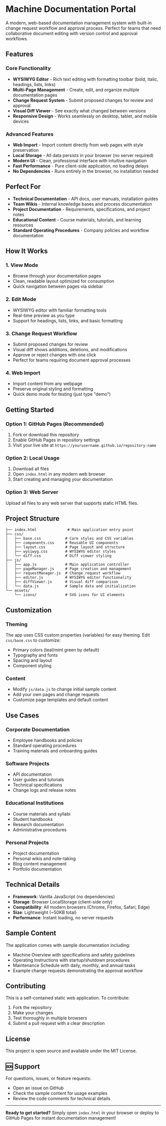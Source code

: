 # Machine Documentation Portal

A modern, web-based documentation management system with built-in change request workflow and approval process. Perfect for teams that need collaborative document editing with version control and approval workflows.

## Features

### Core Functionality
- **WYSIWYG Editor** - Rich text editing with formatting toolbar (bold, italic, headings, lists, links)
- **Multi-Page Management** - Create, edit, and organize multiple documentation pages
- **Change Request System** - Submit proposed changes for review and approval
- **Visual Diff Viewer** - See exactly what changed between versions
- **Responsive Design** - Works seamlessly on desktop, tablet, and mobile devices

### Advanced Features
- **Web Import** - Import content directly from web pages with style preservation
- **Local Storage** - All data persists in your browser (no server required)
- **Modern UI** - Clean, professional interface with intuitive navigation
- **Fast Performance** - Pure client-side application, no loading delays
- **No Dependencies** - Runs entirely in the browser, no installation needed

## Perfect For

- **Technical Documentation** - API docs, user manuals, installation guides
- **Team Wikis** - Internal knowledge bases and process documentation  
- **Project Documentation** - Requirements, specifications, and project notes
- **Educational Content** - Course materials, tutorials, and learning resources
- **Standard Operating Procedures** - Company policies and workflow documentation

## How It Works

### 1. **View Mode**
- Browse through your documentation pages
- Clean, readable layout optimized for consumption
- Quick navigation between pages via sidebar

### 2. **Edit Mode** 
- WYSIWYG editor with familiar formatting tools
- Real-time preview as you type
- Support for headings, lists, links, and basic formatting

### 3. **Change Request Workflow**
- Submit proposed changes for review
- Visual diff shows additions, deletions, and modifications
- Approve or reject changes with one click
- Perfect for teams requiring document approval processes

### 4. **Web Import**
- Import content from any webpage
- Preserve original styling and formatting
- Quick demo mode for testing (just type "demo")

## Getting Started

### Option 1: GitHub Pages (Recommended)
1. Fork or download this repository
2. Enable GitHub Pages in repository settings
3. Visit your live site at `https://yourusername.github.io/repository-name`

### Option 2: Local Usage
1. Download all files
2. Open `index.html` in any modern web browser
3. Start creating and managing your documentation

### Option 3: Web Server
Upload all files to any web server that supports static HTML files.

## Project Structure

```
├── index.html              # Main application entry point
├── css/
│   ├── base.css           # Core styles and CSS variables
│   ├── components.css     # Reusable UI components
│   ├── layout.css         # Page layout and structure
│   ├── wysiwyg.css        # WYSIWYG editor styles
│   └── diff.css           # Diff viewer styling
├── js/
│   ├── app.js             # Main application controller
│   ├── pageManager.js     # Page creation and management
│   ├── requestManager.js  # Change request workflow
│   ├── editor.js          # WYSIWYG editor functionality
│   ├── diffViewer.js      # Visual diff comparison
│   └── data.js            # Sample data and initialization
└── assets/
    └── icons/             # SVG icons for UI elements
```

## Customization

### Theming
The app uses CSS custom properties (variables) for easy theming. Edit `css/base.css` to customize:
- Primary colors (teal/mint green by default)
- Typography and fonts
- Spacing and layout
- Component styling

### Content
- Modify `js/data.js` to change initial sample content
- Add your own pages and change requests
- Customize page templates and default content

## Use Cases

### Corporate Documentation
- Employee handbooks and policies
- Standard operating procedures
- Training materials and onboarding guides

### Software Projects  
- API documentation
- User guides and tutorials
- Technical specifications
- Change logs and release notes

### Educational Institutions
- Course materials and syllabi
- Student handbooks
- Research documentation
- Administrative procedures

### Personal Projects
- Project documentation
- Personal wikis and note-taking
- Blog content management
- Portfolio documentation

## Technical Details

- **Framework**: Vanilla JavaScript (no dependencies)
- **Storage**: Browser LocalStorage (client-side only)
- **Compatibility**: All modern browsers (Chrome, Firefox, Safari, Edge)
- **Size**: Lightweight (~50KB total)
- **Performance**: Instant loading, no server requests

## Sample Content

The application comes with sample documentation including:
- Machine Overview with specifications and safety guidelines
- Operating Instructions with startup/shutdown procedures  
- Maintenance Schedule with daily, monthly, and annual tasks
- Example change requests demonstrating the approval workflow

## Contributing

This is a self-contained static web application. To contribute:
1. Fork the repository
2. Make your changes
3. Test thoroughly in multiple browsers
4. Submit a pull request with a clear description

## License

This project is open source and available under the MIT License.

## 🆘 Support

For questions, issues, or feature requests:
- Open an issue on GitHub
- Check the sample content for usage examples
- Review the code comments for technical details

---

**Ready to get started?** Simply open `index.html` in your browser or deploy to GitHub Pages for instant documentation management!
